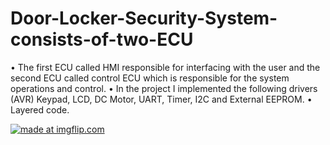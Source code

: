 # Door-Locker-Security-System-consists-of-two-ECU
• The first ECU called HMI responsible for interfacing with the user and the second ECU called control ECU which is responsible for the system operations and control. • In the project I implemented the following drivers (AVR) Keypad, LCD, DC Motor, UART, Timer, I2C and External EEPROM. • Layered code.

<a href="https://imgflip.com/gif/3hnn16"><img src="https://i.imgflip.com/3hnn16.gif" title="made at imgflip.com"/></a>
